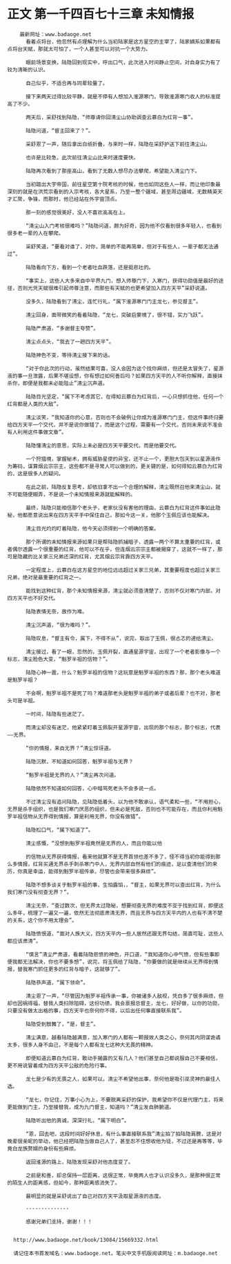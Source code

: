 # 正文 第一千四百七十三章 未知情报
        最新网址：www.badaoge.net
          看着点将台，他忽然有点理解为什么当初陆家是这方星空的主宰了，陆家嫡系如果都有点将台天赋，那就太可怕了，一个人甚至可以对抗一个大势力。
      
          眼前场景变换，陆隐回到现实中，呼出口气，此次进入时间静止空间，对自身实力有了较为清晰的认识。
      
          自己似乎，不适合再与同辈较量了。
      
          接下来两天过得比较平静，就是不停有人想加入淮源寒门，导致淮源寒门收人的标准提高了不少。
      
          两天后，采舒找到陆隐，“师尊请你回清尘山协助调查云慕白为红背一事”。
      
          陆隐问道，“督主回来了？”。
      
          采舒恩了一声，随后拿出白纸折叠，与来时一样，陆隐在采舒护送下前往清尘山。
      
          也许是比较急，此次前往清尘山比来时速度要快。
      
          陆隐再次看到了那座高山，看到了无数人想尽办法攀爬，希望能入清尘门下。
      
          当初踏出大宇帝国，前往星空第十院考核的时候，他也如同这些人一样，而让他印象最深刻的就是在洪荒宗看到的入宗考核，各大星系，乃至一整个疆域，甚至周边疆域，无数精英天才汇聚，争锋，而那时，他已经站在外宇宙顶点。
      
          那一刻的感觉很美好，没人不喜欢高高在上。
      
          “清尘山入门考核很难吗？”陆隐问道，颇为好奇，因为他不仅看到很多年轻人，也看到很多老一辈的人在攀爬。
      
          采舒笑道，“要看对谁了，对你，简单的不能再简单，但对于有些人，一辈子都无法通过”。
      
          陆隐看向下方，看到一个老者吐血跌落，还是挺悲壮的。
      
          “事实上，这些人大多来自中平界九门，想入师尊门下，入寒门，获得功勋值是最好的途径，否则光凭天赋很难引起师尊注意，而那些有天赋的也更希望加入四方天平”采舒说道。
      
          没多久，陆隐看到了清尘，连忙行礼，“属下淮源寒门门主龙七，参见督主”。
      
          清尘回身，面带微笑的看着陆隐，“龙七，突破启蒙境了，很不错，实力飞跃”。
      
          陆隐严肃道，“多谢督主夸赞”。
      
          清尘点点头，“我去了一趟四方天平”。
      
          陆隐神色不变，等待清尘接下来的话。
      
          “对于你此次的行动，虽然结果可喜，没人会因为这个找你麻烦，但还是太冒失了，星源液的事一旦泄露，后果不堪设想，你有想过如何善后吗？如果四方天平的人不听你解释，直接抹杀你，即便是我都未必能阻止”清尘沉声道。
      
          陆隐目光坚定，“属下不考虑其它，在得知云慕白为红背后，一心只想抓住他，任何一个红背都是人类的大敌”。
      
          清尘淡笑，“我知道你的心意，否则也不会破例让你成为淮源寒门门主，但这件事终归要给四方天平一个交代，并不是说你做错了，而是这个过程，需要有一个交代，否则未来说不准会有人利用这件事做文章”。
      
          陆隐懂清尘的意思，实际上未必是四方天平要交代，而是他要交代。
      
          一个狩猎境，掌握秘术，拥有威胁星使的异宝，还不止一个，更胆大包天到以星源液作为筹码，谋算烟云宗宗主，这些都不是寻常人可以做到的，更关键的是，如何得知云慕白为红背的，这是很多人的疑问。
      
          在此之前，陆隐反复思考，却依旧拿不出一个合理的解释，清尘既然召他来清尘山，就不可能随便糊弄，不是说一个未知情报来源就能解释的。
      
          最终，陆隐只能相信那个老头子，老家伙没有害他的理由，云慕白为红背这件事如此隐秘，他都愿意说出来在四方天平手中保住自己，那如今这一关，他那个玉佩应该也能解决。
      
          清尘目光灼灼盯着陆隐，他今天必须得到一个明确的答案。
      
          那个所谓的未知情报来源如果只是帮陆隐抓捕暗子，透露一两个不算太重要的红背，或者偶尔透露一个很重要的红背，他可以不在乎，但连烟云宗宗主都被揭穿了，这就不一样了，那可是隐藏的比关家三兄弟还深的红背，尤其烟云宗背靠四方天平。
      
          一定程度上，云慕白在这方星空的地位远远超过关家三兄弟，其重要程度也超过关家三兄弟，绝对是最重要的红背之一。
      
          能找到这种红背，那个未知情报来源，清尘就必须查清楚了，否则不仅对寒门内部，对四方天平也不好交代。
      
          陆隐表情无奈，故作为难。
      
          清尘沉声道，“很为难吗？”。
      
          陆隐叹息，“督主有令，属下，不得不从”，说完，取出了玉佩，很忐忑的递给清尘。
      
          清尘接过，看了一眼，忽然的，玉佩开裂，直通星源宇宙，出现了一个老者影像与一个标志，清尘脸色大变，“魁罗半祖的信物？”。
      
          陆隐心神一震，什么？魁罗半祖的信物？这玩意是魁罗半祖的东西？那，那个老头难道是魁罗半祖？
      
          不会啊，魁罗半祖不是死了吗？难道那老头是魁罗半祖的弟子或者后辈？也不对，那老头可是半祖。
      
          一时间，陆隐有些迷茫了。
      
          而清尘却没有迷茫，他紧紧盯着玉佩裂开星源宇宙，出现的那个标志，那个标志，代表——无界。
      
          “你的情报，来自无界？”清尘惊讶道。
      
          陆隐沉默，不知道如何回答，魁罗半祖与无界？
      
          “魁罗半祖是无界的人？”清尘再次问道。
      
          陆隐依然不知道如何回答，心中暗骂死老头不会多说一点。
      
          不过清尘没有追问陆隐，见陆隐低着头，以为他不敢承认，语气柔和一些，“不用担心，无界是杀手组织，也是我们寒门厌恶的组织，但未必是死敌，否则也不可能存在，而且你利用魁罗半祖信物从无界得到情报，算是利用无界，你没有做错”。
      
          陆隐松口气，“属下知道了”。
      
          清尘感慨，“没想到魁罗半祖竟然是无界的人，而且你能以他
      
          的信物从无界获得情报，看来他就算不是无界首领也差不多了，怪不得当初你能得到那么多情报，红背买通无界杀手刺杀寒门中人，无界内部自然有他们的痕迹，足以查清他们的来历，你真是幸运，能得到魁罗半祖传承，尽管也会带来很多麻烦”。
      
          陆隐不想多谈关于魁罗半祖的事，生怕露馅，，“督主，如果无界可以查出红背，为什么我们寒门没有彻查无界？”。
      
          清尘无奈，“查过数次，但无界太过隐秘，想要彻查无界的难度不亚于找到红背，即便这么多年，梳理了一遍又一遍，依然无法彻底肃清无界，而且无界与四方天平内的人也有不清不楚的关系，这个你不用太理会”。
      
          陆隐愤恨道，“面对人族大义，四方天平内一些人居然还跟无界勾结，简直可耻，这些人都应该肃清”。
      
          “慎言”清尘严肃道，看着陆隐悲愤的神色，开口道，“我知道你心中气愤，但有些事即便我都无法解决，你也不要多想”，说完，将玉佩给了陆隐，“你要做的就是继续从无界得到情报，替我寒门抓住更多的红背与暗子，这就够了”。
      
          陆隐恭声道，“属下领命”。
      
          清尘恩了一声，“尽管因为魁罗半祖传承一事，你被诸多人敌视，凭白多了很多麻烦，但却也因祸得福，替我人类扫除阻碍，这份功绩，我会禀报总督主，龙七，好好做，以你的功勋，只要没有做太出格的事，四方天平也奈何你不得，以后出任何事直接联系我”。
      
          陆隐受到鼓舞了，“是，督主”。
      
          清尘满意，越看陆隐越满意，加入寒门的人都有一颗报效人类之心，奈何其内阴谋诡谲太多，很多人身不由己，不是每个人都有龙七这种大无畏的精神。
      
          即便知道云慕白为红背，敢动手揭露的又有几人？他们甚至自己都说服自己不要相信，更不用说冒着成为四方天平公敌的危险行事。
      
          龙七是少有的无畏之人，如果可以，清尘不希望他出事，奈何他是吸引巫灵神的最佳人选。
      
          “龙七，你记住，万事小心为上，不要脱离采舒的保护，我希望你不仅是代理门主，将来更能做到门主，乃至接替我，成为九门督主，知道吗？”清尘发自肺腑道。
      
          陆隐听出他的真诚，深深行礼，“属下明白”。
      
          “恩，回去吧，这段时间好好休息，有什么事直接联系我”清尘拍了拍陆隐肩膀，这是对晚辈很亲昵的举动，他已经把陆隐当做自己人了，甚至忍不住想收他为徒，不过还是再等等，毕竟白龙族赘婿的身份有些麻烦。
      
          返回淮源的路上，陆隐发现采舒对他态度变了。
      
          之前是和善，却总保持一层距离，这很正常，毕竟两人也才认识没多久，是那种很正常的陌生人的距离感，但如今，那种距离感消失了。
      
          最明显的就是采舒说出了自己对四方天平汲取星源液的态度。
      
          --------------
      
          感谢兄弟们支持，谢谢！！！
      
      
      http://www.badaoge.net/book/13084/15669332.html
      
      请记住本书首发域名：www.badaoge.net。笔尖中文手机版阅读网址：m.badaoge.net